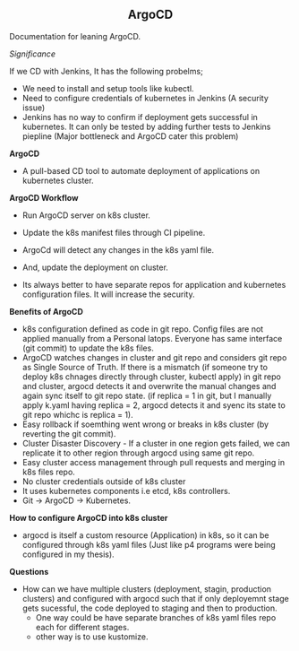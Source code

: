 <center><h2><b>ArgoCD</b></h2></center>

Documentation for leaning ArgoCD. 

*Significance*

If we CD with Jenkins, It has the following probelms;
- We need to install and setup tools like kubectl.
- Need to configure credentials of kubernetes in Jenkins (A security issue)
- Jenkins has no way to confirm if deployment gets successful in kubernetes. It can only be tested by adding further tests to Jenkins piepline (Major bottleneck and ArgoCD cater this problem)

**ArgoCD**
- A pull-based CD tool to automate deployment of applications on kubernetes cluster.

**ArgoCD Workflow**
- Run ArgoCD server on k8s cluster.
- Update the k8s manifest files through CI pipeline.
- ArgoCd will detect any changes in the k8s yaml file.
- And, update the deployment on cluster.

- Its always better to have separate repos for application and kubernetes configuration files. It will increase the security.

**Benefits of ArgoCD**
- k8s configuration defined as code in git repo. Config files are not applied manually from a Personal latops. Everyone has same interface (git commit) to update the k8s files.
- ArgoCD watches changes in cluster and git repo and considers git repo as Single Source of Truth. If there is a mismatch (if someone try to deploy k8s chnages directly through cluster, kubectl apply) in git repo and cluster, argocd detects it and overwrite the manual changes and again sync itself to git repo state. (if replica = 1 in git, but I manually apply k.yaml having replica = 2, argocd detects it and syenc its state to git repo whichc is replica = 1).
-  Easy rollback if soemthing went wrong or breaks in k8s cluster (by reverting the git commit).
- Cluster Disaster Discovery - If a cluster in one region gets failed, we can replicate it to other region through argocd using same git repo.
- Easy cluster access management through pull requests and merging in k8s files repo.
- No cluster credentials outside of k8s cluster
- It uses kubernetes components i.e etcd, k8s controllers.
- Git -> ArgoCD -> Kubernetes.

**How to configure ArgoCD into k8s cluster**
- argocd is itself a custom resource (Application) in k8s, so it can be configured through k8s yaml files (Just like p4 programs were being configured in my thesis).

**Questions**
- How can we have multiple clusters (deployment, stagin, production clusters) and configured with argocd such that if only deployemnt stage gets sucessful, the code deployed to staging and then to production. 
    - One way could be have separate branches of k8s yaml files repo each for different stages.
    - other way is to use kustomize.
